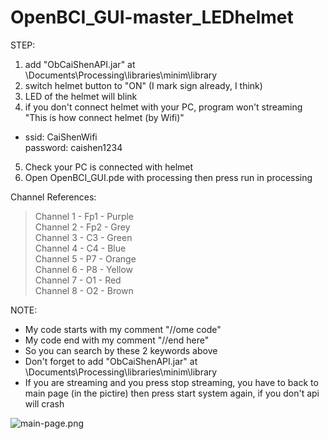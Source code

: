 # OpenBCI_GUI-master_LEDhelmet

STEP:
1. add "ObCaiShenAPI.jar" at \Documents\Processing\libraries\minim\library
2. switch helmet button to "ON" (I mark sign already, I think)
3. LED of the helmet will blink
4. if you don't connect helmet with your PC, program won't streaming
"This is how connect helmet (by Wifi)"
- ssid: CaiShenWifi <br />
  password: caishen1234
5. Check your PC is connected with helmet
6. Open OpenBCI_GUI.pde with processing then press run in processing

Channel References:
> Channel 1 - Fp1 - Purple<br />
> Channel 2 - Fp2 - Grey<br />
> Channel 3 - C3 - Green<br />
> Channel 4 - C4 - Blue<br />
> Channel 5 - P7 - Orange<br />
> Channel 6 - P8 - Yellow<br />
> Channel 7 - O1 - Red<br />
> Channel 8 - O2 - Brown<br />


NOTE:

- My code starts with my comment "//ome code"
- My code end with my comment "//end here"
- So you can search by these 2 keywords above
- Don't forget to add "ObCaiShenAPI.jar" at \Documents\Processing\libraries\minim\library
- If you are streaming and you press stop streaming, you have to back to main page (in the pictire) then press start system again, if you don't api will crash
<img src="https://www.picz.in.th/images/2018/01/25/main-page.png" alt="main-page.png" border="0" />

